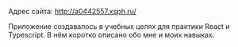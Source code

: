 Адрес сайта: http://a0442557.xsph.ru/

Приложение создавалось в учебных целях для практики React и Typescript. В нём коротко описано обо мне и моих навыках.
